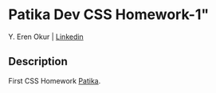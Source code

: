 # Patika Dev CSS Homework-1"

Y. Eren Okur
| [Linkedin](https://www.linkedin.com/in/eren0kur/)


## Description

 First CSS Homework [Patika](https://www.patika.dev/).
